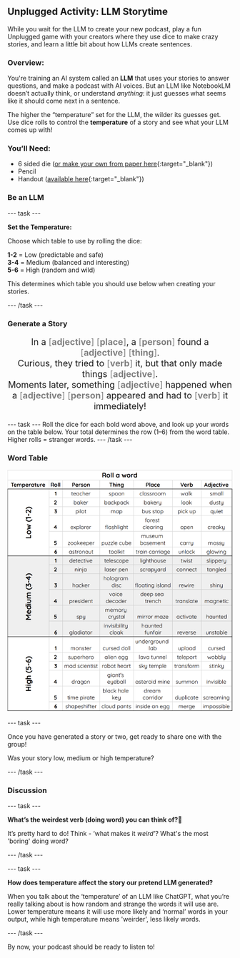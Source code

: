 ## Unplugged Activity: LLM Storytime

While you wait for the LLM to create your new podcast, play a fun Unplugged game with your creators where they use dice to make crazy stories, and learn a little bit about how LLMs create sentences.

### Overview:

You're training an AI system called an **LLM** that uses your stories to answer questions, and make a podcast with AI voices. But an LLM like NotebookLM doesn’t actually think, or understand *anything*: it just guesses what seems like it should come next in a sentence.

The higher the “temperature” set for the LLM, the wilder its guesses get. Use dice rolls to control the **temperature** of a story and see what your LLM comes up with!

### You’ll Need:
- 6 sided die ([or make your own from paper here](resources/dice.pdf){:target="_blank"})
- Pencil
- Handout ([available here](resources/LLMStorytime_creator.pdf){:target="_blank"})

### Be an LLM

--- task ---

**Set the Temperature:**

Choose which table to use by rolling the dice:

**1-2** \= Low (predictable and safe)  
**3-4** \= Medium (balanced and interesting)  
**5-6** \= High (random and wild)

This determines which table you should use below when creating your stories.

--- /task ---

### Generate a Story

<p style="font-size: 1.4em; text-align: center;">
  In a <span style="color: grey;">[<strong>adjective</strong>]</span> <span style="color: grey;">[<strong>place</strong>]</span>, 
  a <span style="color: grey;">[<strong>person</strong>]</span> found a 
  <span style="color: grey;">[<strong>adjective</strong>]</span> <span style="color: grey;">[<strong>thing</strong>]</span>.<br>
  Curious, they tried to <span style="color: grey;">[<strong>verb</strong>]</span> it, 
  but that only made things <span style="color: grey;">[<strong>adjective</strong>]</span>.<br>
  Moments later, something <span style="color: grey;">[<strong>adjective</strong>]</span> happened 
  when a <span style="color: grey;">[<strong>adjective</strong>]</span> <span style="color: grey;">[<strong>person</strong>]</span> 
  appeared and had to <span style="color: grey;">[<strong>verb</strong>]</span> it immediately!
</p>

--- task ---
Roll the dice for each bold word above, and look up your words on the table below. 
Your total determines the row (1–6) from the word table. Higher rolls \= stranger words.
--- /task ---

###  Word Table

![Table with dice rolls that generate a person, thing, place, verb and adjective, grouped by temperature: low, medium and high.](images/word_table.png)


--- task ---

Once you have generated a story or two, get ready to share one with the group!

Was your story low, medium or high temperature?

--- /task ---

### Discussion

--- task ---

**What’s the weirdest verb (doing word) you can think of?🤔**

It’s pretty hard to do! Think - ‘what makes it *weird’*? 
What's the most 'boring' doing word?

--- /task ---

--- task ---

**How does temperature affect the story our pretend LLM generated?** 

When you talk about the ‘temperature’ of an LLM like ChatGPT, what you’re really talking about is how random and strange the words it will use are. Lower temperature means it will use more likely and ‘normal’ words in your output, while high temperature means 'weirder', less likely words.

--- /task ---

By now, your podcast should be ready to listen to! 